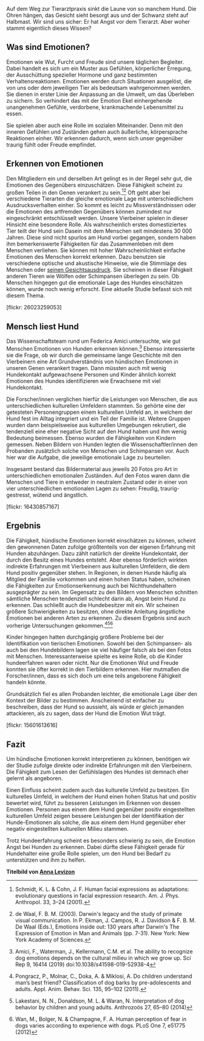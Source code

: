 Auf dem Weg zur Tierarztpraxis sinkt die Laune von so manchem Hund. Die Ohren hängen, das Gesicht sieht besorgt aus und der Schwanz steht auf Halbmast. Wir sind uns sicher: Er hat Angst vor dem Tierarzt. Aber woher stammt eigentlich dieses Wissen? 

## Was sind Emotionen?

Emotionen wie Wut, Furcht und Freude sind unsere täglichen Begleiter. Dabei handelt es sich um ein Muster aus Gefühlen, körperlicher Erregung, der Ausschüttung spezieller Hormone und ganz bestimmten Verhaltensreaktionen. Emotionen werden durch Situationen ausgelöst, die von uns oder dem jeweiligen Tier als bedeutsam wahrgenommen werden. Sie dienen in erster Linie der Anpassung an die Umwelt, um das Überleben zu sichern. So verhindert das mit der Emotion Ekel einhergehende unangenehmen Gefühle, verdorbene, krankmachende Lebensmittel zu essen. 

Sie spielen aber auch eine Rolle im sozialen Miteinander. Denn mit den inneren Gefühlen und Zuständen gehen auch äußerliche, körpersprache Reaktionen einher. Wir erkennen dadurch, wenn sich unser gegenüber traurig fühlt oder Freude empfindet. 

## Erkennen von Emotionen

Den Mitgliedern ein und derselben Art gelingt es in der Regel sehr gut, die Emotionen des Gegenübers einzuschätzen. Diese Fähigkeit scheint zu großen Teilen in den Genen verankert zu sein.[^1][^2]
Oft geht aber bei verschiedene Tierarten die gleiche emotionale Lage mit unterschiedlichem Ausdrucksverhalten einher. So kommt es leicht zu Missverständnissen oder die Emotionen des artfremden Gegenübers können zumindest nur eingeschränkt entschlüsselt werden. Unsere Vierbeiner spielen in dieser Hinsicht eine besondere Rolle.  Als wahrscheinlich erstes domestiziertes Tier teilt der Hund sein Dasein mit dem Menschen seit mindestens 30 000 Jahren. Diese sind nicht spurlos am Hund vorbei gegangen, sondern haben ihm bemerkenswerte Fähigkeiten für das Zusammenleben mit dem Menschen verliehen. Sie können mit hoher Wahrscheinlichkeit einfache Emotionen des Menschen korrekt erkennen. Dazu benutzen sie verschiedene optische und akustische Hinweise, wie die Stimmlage des Menschen oder [seinen Gesichtsausdruck](https://hundeprofil.de/hunde-erkennen-unsere-emotionen/). Sie scheinen in dieser Fähigkeit anderen Tieren wie Wölfen oder Schimpansen überlegen zu sein. Ob Menschen hingegen gut die emotionale Lage des Hundes einschätzen können, wurde noch wenig erforscht. Eine aktuelle Studie befasst sich mit diesem Thema.

[flickr: 26023259053]


## Mensch liest Hund

Das Wissenschaftsteam rund um Federica Amici untersuchte, wie gut Menschen Emotionen von Hunden erkennen können.[^6] Ebenso interessierte sie die Frage, ob wir durch die gemeinsame lange Geschichte mit den Vierbeinern eine Art Grundverständnis von hündischen Emotionen in unseren Genen verankert tragen. Dann müssten auch mit wenig Hundekontakt aufgewachsene Personen und Kinder ähnlich korrekt Emotionen des Hundes identifizieren wie Erwachsene mit viel Hundekontakt. 
 
Die Forscher/innen verglichen hierfür die Leistungen von Menschen, die aus unterschiedlichen kulturellen Umfeldern stammten. So gehörte eine der getesteten Personengruppen einem kulturellen Umfeld an, in welchem der Hund fest im Alltag integriert und ein Teil der Familie ist. Weitere Gruppen wurden dann beispielsweise aus kulturellen Umgebungen rekrutiert, die tendenziell eine eher negative Sicht auf den Hund haben und ihm wenig Bedeutung beimessen. Ebenso wurden die Fähigkeiten von Kindern gemessen. Neben Bildern von Hunden legten die Wissenschaftler/innen den Probanden zusätzlich solche von Menschen und Schimpansen vor. Auch hier war die Aufgabe, die jeweilige emotionale Lage zu beurteilen. 

Insgesamt bestand das Bildermaterial aus jeweils 20 Fotos pro Art in unterschiedlichen emotionalen Zuständen. Auf den Fotos waren dann die Menschen und Tiere in entweder in neutralem Zustand oder in einer von vier unterschiedlichen emotionalen Lagen zu sehen: Freudig, traurig-gestresst, wütend und ängstlich.

[flickr: 16430857167]

## Ergebnis

Die Fähigkeit, hündische Emotionen korrekt einschätzen zu können, scheint den gewonnenen Daten zufolge größtenteils von der eigenen Erfahrung mit Hunden abzuhängen. Dazu zählt natürlich der direkte Hundekontakt, der durch den Besitz eines Hundes entsteht. Aber ebenso förderlich wirkten indirekte Erfahrungen mit Vierbeinern aus kulturellen Umfeldern, die dem Hund positiv gegenüber stehen. In Regionen, in denen Hunde häufig als Mitglied der Familie vorkommen und einen hohen Status haben, scheinen die Fähigkeiten zur Emotionserkennung auch bei Nichthundehaltern ausgeprägter zu sein. 
Im Gegensatz zu den Bildern von Menschen schnitten sämtliche Menschen tendenziell schlecht darin ab, Angst beim Hund zu erkennen. Das schließt auch die Hundebesitzer mit ein. Wir scheinen größere Schwierigkeiten zu besitzen, ohne direkte Anleitung ängstliche Emotionen bei anderen Arten zu erkennen. Zu diesem Ergebnis sind auch vorherige Untersuchungen gekommen.[^3][^4][^5] 

Kinder hingegen hatten durchgängig  größere Probleme bei der Identifikation von tierischen Emotionen. Sowohl bei den Schimpansen- als auch bei den Hundebildern lagen sie viel häufiger falsch als bei den Fotos mit Menschen. Interessanterweise spielte es keine Rolle, ob die Kinder hundeerfahren waren oder nicht. Nur die Emotionen Wut und Freude konnten sie öfter korrekt in den Tierbildern erkennen. Hier mutmaßen die Forscher/innen, dass es sich doch um eine teils angeborene Fähigkeit handeln könnte. 

Grundsätzlich fiel es allen Probanden leichter, die emotionale Lage über den Kontext der Bilder zu bestimmen. Anscheinend ist einfacher zu beschreiben, dass der Hund so aussieht, als würde er gleich jemanden attackieren, als zu sagen, dass der Hund die Emotion Wut trägt.

[flickr: 15601613616]
 
## Fazit 
Um hündische Emotionen korrekt interpretieren zu können, benötigen wir der Studie zufolge direkte oder indirekte Erfahrungen mit den Vierbeinern. Die Fähigkeit zum Lesen der Gefühlslagen des Hundes ist demnach eher gelernt als angeboren. 

Einen Einfluss scheint zudem auch das kulturelle Umfeld zu besitzen. Ein kulturelles Umfeld, in welchem der Hund einen hohen Status hat und positiv bewertet wird, führt zu besseren Leistungen im Erkennen von dessen Emotionen. Personen aus einem dem Hund gegenüber positiv eingestellten kulturellen Umfeld zeigen bessere Leistungen bei der Identifikation der Hunde-Emotionen als solche, die aus einem dem Hund gegenüber eher negativ eingestellten kulturellen Milieu stammen.

Trotz Hundeerfahrung scheint es besonders schwierig zu sein, die Emotion Angst bei Hunden zu erkennen. Dabei dürfte diese Fähigkeit gerade für Hundehalter eine große Rolle spielen, um den Hund bei Bedarf zu unterstützen und ihm zu helfen. 

 
**Titelbild von [Anna Levizon](https://www.flickr.com/photos/anyalogic/3999537544/in/photolist-hxhva-xnLVvS-eQou1-LMGstL-nG4Weh-nUAjoe-636PDu-8oC1Ry-5FjPS3-QbwXE4-bdkbqt-9grdZ-76qFaS-3kTzBn-5t1K2B-6s3iXq-kRQw5-7kz9eZ-arB5tN-6cY3kS-b3hhtx-4EURKr-96URXd-bMGDWF-ZPKCt-RpKJRY-bWnYHE-33FFDh-4EURGM-7mL7S7-6UT6BL-3kTzBK-51pdrC-bdSBqF-7g55NZ-TBm75Y-7kgjNT-7CaFBR-rpFsQo-9HE1ZR-4o93df-6mZXCY-7ZzYJG-mswx88-9SeNy2-ns4Lfx-w58QwX-nLBf2-SKJbGw-nzU1HS)**
 
[^1]: Schmidt, K. L. & Cohn, J. F. Human facial expressions as adaptations: evolutionary questions in facial expression research. Am. J. Phys. Anthropol. 33, 3–24 (2001).
[^2]: de Waal, F. B. M. (2003). Darwin's legacy and the study of primate visual communication. In P. Ekman, J. Campos, R. J. Davidson & F. B. M. De Waal (Eds.), Emotions inside out: 130 years after Darwin's The Expression of Emotion in Man and Animals (pp. 7-31). New York: New York Academy of Sciences.
[^3]: Pongracz, P., Molnar, C., Doka, A. & Miklosi, A. Do children understand man’s best friend? Classification of dog barks by pre-adolescents and adults. Appl. Anim. Behav. Sci. 135, 95–102 (2011).
[^4]: Lakestani, N. N., Donaldson, M. L. & Waran, N. Interpretation of dog behavior by children and young adults. Anthrozoös 27, 65–80 (2014)
[^5]: Wan, M., Bolger, N. & Champagne, F. A. Human perception of fear in dogs varies according to experience with dogs. PLoS One 7, e51775 (2012)
[^6]: Amici, F., Waterman, J., Kellermann, C.M. et al. The ability to recognize dog emotions depends on the cultural milieu in which we grow up. Sci Rep 9, 16414 (2019) doi:10.1038/s41598-019-52938-4

